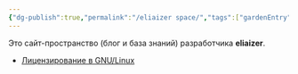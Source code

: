 ```yaml
---
{"dg-publish":true,"permalink":"/eliaizer space/","tags":["gardenEntry"]}
---
```


Это сайт-пространство (блог и база знаний) разработчика **eliaizer**.

- [Лицензирование в GNU/Linux](Software/Programming/GNU%20Linux/Лицензирование.md)